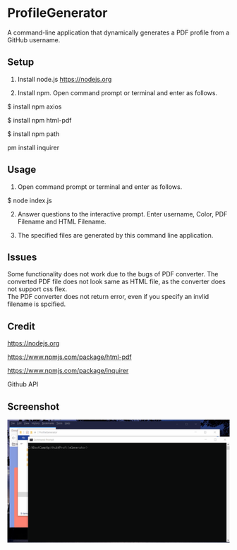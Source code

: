# ProfileGenerator
A command-line application that dynamically generates a PDF profile from a GitHub username.

## Setup
1. Install node.js https://nodejs.org

2. Install npm. Open command prompt or terminal and enter as follows.


$ install npm axios

$ install npm html-pdf

$ install npm path

pm install inquirer

## Usage 
1. Open command prompt or terminal and enter as follows.

$ node index.js 

2. Answer questions to the interactive prompt. 
Enter username, Color, PDF Filename and HTML Filename.

3. The specified files are generated by this command line application. 


## Issues
Some functionality does not work due to the bugs of PDF converter.
The converted PDF file does not look same as HTML file, as the converter does not support css flex.  
The PDF converter does not return error, even if you specify an invlid filename is spcified.


## Credit 
https://nodejs.org

https://www.npmjs.com/package/html-pdf

https://www.npmjs.com/package/inquirer

Github API 

## Screenshot 
<img src="operation.gif">
